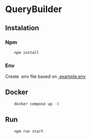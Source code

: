 # QueryBuilder

## Instalation

### Npm

```bash
    npm install
```

### Env

Create .env file based on [.example.env](./.example.env)

## Docker

```bash
    docker compose up -d
```

## Run

```bash
    npm run start
```